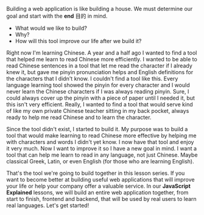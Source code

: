 Building a web application is like building a house. We must determine our goal and start with the **end** 目的 in mind. 
- What would we like to build?
- Why?
- How will this tool improve our life after we build it?

Right now I'm learning Chinese. A year and a half ago I wanted to find a tool that helped me learn to read Chinese more efficiently. I wanted to be able to read Chinese sentences in a tool that let me read the character if I already knew it, but gave me pinyin pronunciation helps and English definitions for the characters that I didn't know. I couldn't find a tool like this. Every language learning tool showed the pinyin for every character and I would never learn the Chinese characters if I was always reading pinyin. Sure, I could always cover up the pinyin with a piece of paper until I needed it, but this isn't very efficient. Really, I wanted to find a tool that would serve kind of like my own private Chinese teacher sitting in my back pocket, always ready to help me read Chinese and to learn the character.

Since the tool didn't exist, I started to build it. My purpose was to build a tool that would make learning to read Chinese more effective by helping me with characters and words I didn't yet know. I now have that tool and enjoy it very much. Now I want to improve it so I have a new goal in mind. I want a tool that can help me learn to read in any language, not just Chinese. Maybe classical Greek, Latin, or even English (for those who are learning English).

That's the tool we're going to build together in this lesson series. If you want to become better at building useful web applications that will improve your life or help your company offer a valuable service. In our **JavaScript Explained** lessons, we will build an entire web application together, from start to finish, frontend and backend, that will be used by real users to learn real languages. Let's get started!